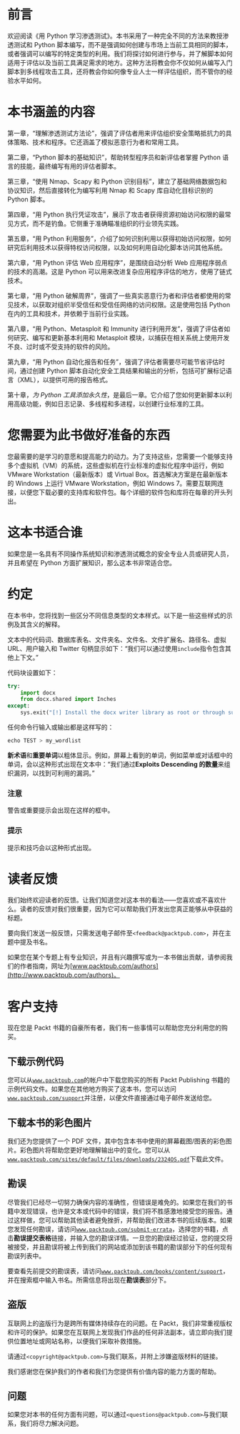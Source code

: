 # 前言

欢迎阅读《用 Python 学习渗透测试》。本书采用了一种完全不同的方法来教授渗透测试和 Python 脚本编写，而不是强调如何创建与市场上当前工具相同的脚本，或者强调可以编写的特定类型的利用。我们将探讨如何进行参与，并了解脚本如何适用于评估以及当前工具满足需求的地方。这种方法将教会你不仅如何从编写入门脚本到多线程攻击工具，还将教会你如何像专业人士一样评估组织，而不管你的经验水平如何。

# 本书涵盖的内容

第一章，“理解渗透测试方法论”，强调了评估者用来评估组织安全策略抵抗力的具体策略、技术和程序。它还涵盖了模拟恶意行为者和常用工具。

第二章，“Python 脚本的基础知识”，帮助转型程序员和新评估者掌握 Python 语言的技能，最终编写有用的评估者脚本。

第三章，“使用 Nmap、Scapy 和 Python 识别目标”，建立了基础网络数据包和协议知识，然后直接转化为编写利用 Nmap 和 Scapy 库自动化目标识别的 Python 脚本。

第四章，“用 Python 执行凭证攻击”，展示了攻击者获得资源初始访问权限的最常见方式，而不是钓鱼。它侧重于准确瞄准组织的行业领先实践。

第五章，“用 Python 利用服务”，介绍了如何识别利用以获得初始访问权限，如何研究后利用技术以获得特权访问权限，以及如何利用自动化脚本访问其他系统。

第六章，“用 Python 评估 Web 应用程序”，是围绕自动分析 Web 应用程序弱点的技术的高潮。这是 Python 可以用来改进复杂应用程序评估的地方，使用了链式技术。

第七章，“用 Python 破解周界”，强调了一些真实恶意行为者和评估者都使用的常见技术，以获取对组织半受信任和受信任网络的访问权限。这是使用包括 Python 在内的工具和技术，并依赖于当前行业实践。

第八章，“用 Python、Metasploit 和 Immunity 进行利用开发”，强调了评估者如何研究、编写和更新基本利用和 Metasploit 模块，以捕获在相关系统上使用开发不良、过时或不受支持的软件的风险。

第九章，“用 Python 自动化报告和任务”，强调了评估者需要尽可能节省评估时间，通过创建 Python 脚本自动化安全工具结果和输出的分析，包括可扩展标记语言（XML），以提供可用的报告格式。

第十章，*为 Python 工具添加永久性*，是最后一章。它介绍了您如何更新脚本以利用高级功能，例如日志记录、多线程和多进程，以创建行业标准的工具。

# 您需要为此书做好准备的东西

您最需要的是学习的意愿和提高能力的动力。为了支持这些，您需要一个能够支持多个虚拟机（VM）的系统，这些虚拟机在行业标准的虚拟化程序中运行，例如 VMware Workstation（最新版本）或 Virtual Box。首选解决方案是在最新版本的 Windows 上运行 VMware Workstation，例如 Windows 7。需要互联网连接，以便您下载必要的支持库和软件包。每个详细的软件包和库将在每章的开头列出。

# 这本书适合谁

如果您是一名具有不同操作系统知识和渗透测试概念的安全专业人员或研究人员，并且希望在 Python 方面扩展知识，那么这本书非常适合您。

# 约定

在本书中，您将找到一些区分不同信息类型的文本样式。以下是一些这些样式的示例及其含义的解释。

文本中的代码词、数据库表名、文件夹名、文件名、文件扩展名、路径名、虚拟 URL、用户输入和 Twitter 句柄显示如下：“我们可以通过使用`include`指令包含其他上下文。”

代码块设置如下：

```py
try:
    import docx
    from docx.shared import Inches
except:
    sys.exit("[!] Install the docx writer library as root or through sudo: pip install python-docx")
```

任何命令行输入或输出都是这样写的：

```py
echo TEST > my_wordlist

```

**新术语**和**重要单词**以粗体显示。例如，屏幕上看到的单词，例如菜单或对话框中的单词，会以这种形式出现在文本中：“我们通过**Exploits Descending 的数量**来组织漏洞，以找到可利用的漏洞。”

### 注意

警告或重要提示会出现在这样的框中。

### 提示

提示和技巧会以这种形式出现。

# 读者反馈

我们始终欢迎读者的反馈。让我们知道您对这本书的看法——您喜欢或不喜欢什么。读者的反馈对我们很重要，因为它可以帮助我们开发出您真正能够从中获益的标题。

要向我们发送一般反馈，只需发送电子邮件至`<feedback@packtpub.com>`，并在主题中提及书名。

如果您在某个专题上有专业知识，并且有兴趣撰写或为一本书做出贡献，请参阅我们的作者指南，网址为[www.packtpub.com/authors](http://www.packtpub.com/authors)。

# 客户支持

现在您是 Packt 书籍的自豪所有者，我们有一些事情可以帮助您充分利用您的购买。

## 下载示例代码

您可以从[`www.packtpub.com`](http://www.packtpub.com)的帐户中下载您购买的所有 Packt Publishing 书籍的示例代码文件。如果您在其他地方购买了这本书，您可以访问[`www.packtpub.com/support`](http://www.packtpub.com/support)并注册，以便文件直接通过电子邮件发送给您。

## 下载本书的彩色图片

我们还为您提供了一个 PDF 文件，其中包含本书中使用的屏幕截图/图表的彩色图片。彩色图片将帮助您更好地理解输出中的变化。您可以从[`www.packtpub.com/sites/default/files/downloads/2324OS.pdf`](https://www.packtpub.com/sites/default/files/downloads/2324OS.pdf)下载此文件。

## 勘误

尽管我们已经尽一切努力确保内容的准确性，但错误是难免的。如果您在我们的书籍中发现错误，也许是文本或代码中的错误，我们将不胜感激地接受您的报告。通过这样做，您可以帮助其他读者避免挫折，并帮助我们改进本书的后续版本。如果您发现任何勘误，请访问[`www.packtpub.com/submit-errata`](http://www.packtpub.com/submit-errata)，选择您的书籍，点击**勘误提交表格**链接，并输入您的勘误详情。一旦您的勘误经过验证，您的提交将被接受，并且勘误将被上传到我们的网站或添加到该书籍的勘误部分下的任何现有勘误列表中。

要查看先前提交的勘误表，请访问[`www.packtpub.com/books/content/support`](https://www.packtpub.com/books/content/support)，并在搜索框中输入书名。所需信息将出现在**勘误表**部分下。

## 盗版

互联网上的盗版行为是跨所有媒体持续存在的问题。在 Packt，我们非常重视版权和许可的保护。如果您在互联网上发现我们作品的任何非法副本，请立即向我们提供位置地址或网站名称，以便我们采取补救措施。

请通过`<copyright@packtpub.com>`与我们联系，并附上涉嫌盗版材料的链接。

我们感谢您在保护我们的作者和我们为您提供有价值内容的能力方面的帮助。

## 问题

如果您对本书的任何方面有问题，可以通过`<questions@packtpub.com>`与我们联系，我们将尽力解决问题。
